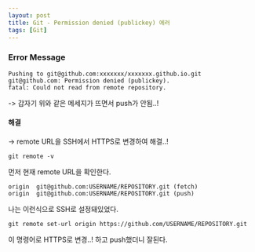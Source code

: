 ```yaml
---
layout: post
title: Git - Permission denied (publickey) 에러
tags: [Git]
---
```


### Error Message

```
Pushing to git@github.com:xxxxxxx/xxxxxxx.github.io.git
git@github.com: Permission denied (publickey).
fatal: Could not read from remote repository.
```
-> 갑자기 위와 같은 메세지가 뜨면서 push가 안됨..!

#### 해결
-> remote URL을 SSH에서 HTTPS로 변경하여 해결..!

```
git remote -v
```
먼저 현재 remote URL을 확인한다.

```
origin  git@github.com:USERNAME/REPOSITORY.git (fetch)
origin  git@github.com:USERNAME/REPOSITORY.git (push)
```
나는 이런식으로 SSH로 설정돼있었다.
```
git remote set-url origin https://github.com/USERNAME/REPOSITORY.git
```
이 명령어로 HTTPS로 변경..! 하고 push했더니 잘된다.

